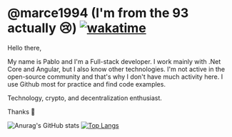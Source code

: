 # @marce1994 (I'm from the 93 actually 😢) [![wakatime](https://wakatime.com/badge/user/fd2db70d-aaf1-49ea-a930-b7d85dd9cec8.svg)](https://wakatime.com/@fd2db70d-aaf1-49ea-a930-b7d85dd9cec8)

Hello there,

My name is Pablo and I'm a Full-stack developer. I work mainly with .Net Core and Angular, but I also know other technologies. I'm not active in the open-source community and that's why I don't have much activity here. I use Github most for practice and find code examples.

Technology, crypto, and decentralization enthusiast.

Thanks 🎉

![Anurag's GitHub stats](https://github-readme-stats.vercel.app/api?username=marce1994&show_icons=true&theme=radical)
[![Top Langs](https://github-readme-stats.vercel.app/api/top-langs/?username=marce1994&layout=compact&theme=radical)](https://github.com/anuraghazra/github-readme-stats)

<!--
**marce1994/marce1994** is a ✨ _special_ ✨ repository because its `README.md` (this file) appears on your GitHub profile.

Here are some ideas to get you started:

- 🔭 I’m currently working on ...
- 🌱 I’m currently learning ...
- 👯 I’m looking to collaborate on ...
- 🤔 I’m looking for help with ...
- 💬 Ask me about ...
- 📫 How to reach me: ...
- 😄 Pronouns: ...
- ⚡ Fun fact: ...
-->
